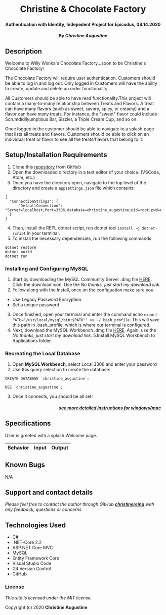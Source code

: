 # <h1 align = "center"> Christine & Chocolate Factory

<!-- <img align = "center">

![Preview](./Factory/wwwroot/) -->

##### <h4 align = "center">  Authentication with Identity, Indepedent Project for Epicodus, 08.14.2020

#### <h4 align = "center"> By _**Christine Augustine**_

## Description

Welcome to Willy Wonka's Chocolate Factory...soon to be Christine's Chocolate Factory!

The Chocolate Factory will require user authentication. Customers should be able to log in and log out. Only logged in Customers will have the ability to create, update and delete an order functionality. 

All Customers should be able to have read functionality.This project will contain a many-to-many relationship between Treats and Flavors. A treat can have many flavors (such as sweet, savory, spicy, or creamy) and a flavor can have many treats. For instance, the "sweet" flavor could include Scrumdidilyumptious Bar, Sizzler, a Triple Cream Cup, and so on. 

Once logged in the customer should be able to navigate to a splash page that lists all treats and flavors. Customers should be able to click on an individual treat or flavor to see all the treats/flavors that belong to it.


## Setup/Installation Requirements 

1. Clone this [repository](https://github.com/christinereina/Wonka.Solution) from GitHub
2. Open the downloaded directory in a text editor of your choice. (VSCode, Atom, etc.)
3. Once you have the directory open, navigate to the top level of the directory and create a `appsettings.json` file which contains:
```
{
  "ConnectionStrings": {
      "DefaultConnection": "Server=localhost;Port=3306;database=christine_augustine;uid=root;pwd=epicodus;"
  }
}
```
4. Then, install the REPL dotnet script, run dotnet tool `install -g dotnet-script` in your terminal.
5. To install the necessary dependencies, run the following commands:
```
dotnet restore
dotnet build
dotnet run
```
### Installing and Configuring MySQL

1. Start by downloading the MySQL Community Server .dmg file [HERE](https://dev.mysql.com/downloads/file/?id=484914). Click the download icon. Use the *No thanks, just start my download link*.
2. Follow along with the Install, once on the configuation make sure you:
- Use Legacy Password Encryption.
- Set a unique password
3. Once finished, open your terminal and enter the command echo `export PATH="/usr/local/mysql/bin:$PATH"' >> ~/.bash_profile`. This will save this path in .bash_profile, which is where our terminal is configured.
4. Next, download the MySQL Workbench .dmg file [HERE](https://dev.mysql.com/downloads/file/?id=484391). Again, use the *No thanks, just start my download link*.
5.Install MySQL Workbench to Applications folder.

### Recreating the Local Database

1. Open **MySQL Workbench**, select Local 3306 and enter your password
2. Use this query selection to create the database:
```
CREATE DATABASE `christine_augustine`; 

USE `christine_augustine`;

```
3. Once it connects, you should be all set!

<h5 align = "right">

[see more detailed instructions for windows/mac](https://www.learnhowtoprogram.com/c-and-net/getting-started-with-c/installing-and-configuring-mysql) 

## Specifications

User is greeted with a splash Welcome page. 

| Behavior   |   Input   |  Output | 
|----------|:-------------:|------:|

## Known Bugs

N/A

## Support and contact details

_Please feel free to contact the author through GitHub **[christinereina](https://github.com/christinereina)** with any feedback, questions or concerns._


## Technologies Used

* C# 
* .NET-Core 2.2
* ASP.NET Core MVC
* MySQL
* Entity Framework Core
* Visual Studio Code
* Git Version Control 
* GitHub

### License

*This site is licensed under the MIT license.*

Copyright (c) 2020 **Christine Augustine**